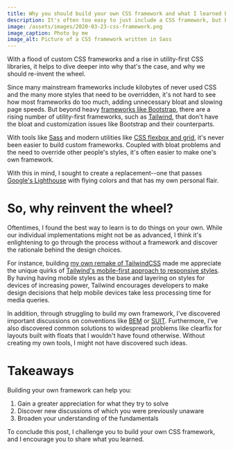 ```yaml
---
title: Why you should build your own CSS framework and what I learned building one
description: It's often too easy to just include a CSS framework, but before we mindlessly add it to our projects, let's consider what we are losing out on by doing so. 
image: /assets/images/2020-03-23-css-framework.png
image_caption: Photo by me
image_alt: Picture of a CSS framework written in Sass
---
```


With a flood of custom CSS frameworks and a rise in utility-first CSS libraries, it helps to dive deeper into why that's the case, and why we should re-invent the wheel. 

Since many mainstream frameworks include kilobytes of never used CSS and the many more styles that need to be overridden, it's not hard to see how most frameworks do too much, adding unnecessary bloat and slowing page speeds. But beyond heavy [frameworks like Bootstrap](https://getbootstrap.com/), there are a rising number of utility-first frameworks, such as [Tailwind](https://tailwindcss.com/), that don't have the bloat and customization issues like Bootstrap and their counterparts.

With tools like [Sass](https://sass-lang.com/) and modern utilities like [CSS flexbox and grid](https://css-tricks.com/quick-whats-the-difference-between-flexbox-and-grid/), it's never been easier to build custom frameworks. Coupled with bloat problems and the need to override other people's styles, it's often easier to make one's own framework.

With this in mind, I sought to create a replacement--one that passes [Google's Lighthouse](https://developers.google.com/web/tools/lighthouse) with flying colors and that has my own personal flair.

# So, why reinvent the wheel?
Oftentimes, I found the best way to learn is to do things on your own. While our individual implementations might not be as advanced, I think it's enlightening to go through the process without a framework and discover the rationale behind the design choices.

For instance, building [my own remake of TailwindCSS](https://github.com/gliu20/faketailwind) made me appreciate the unique quirks of [Tailwind's mobile-first approach to responsive styles](https://tailwindcss.com/docs/responsive-design#targeting-mobile-screens). By having having mobile styles as the base and layering on styles for devices of increasing power, Tailwind encourages developers to make design decisions that help mobile devices take less processing time for media queries.

In addition, through struggling to build my own framework, I've discovered important discussions on conventions like [BEM](https://getbem.com/) or [SUIT](https://suitcss.github.io/). Furthermore, I've also discovered common solutions to widespread problems like clearfix for layouts built with floats that I wouldn't have found otherwise. Without creating my own tools, I might not have discovered such ideas. 

# Takeaways
Building your own framework can help you:
1. Gain a greater appreciation for what they try to solve
2. Discover new discussions of which you were previously unaware
3. Broaden your understanding of the fundamentals

To conclude this post, I challenge you to build your own CSS framework, and I encourage you to share what you learned. 
